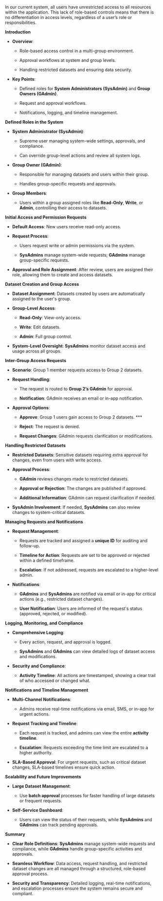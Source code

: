 In our current system, all users have unrestricted access to all resources within the application. This lack of role-based controls means that there is no differentiation in access levels, regardless of a user’s role or responsibilities.

**Introduction**

-   **Overview**:

    -   Role-based access control in a multi-group environment.

    -   Approval workflows at system and group levels.

    -   Handling restricted datasets and ensuring data security.

-   **Key Points**:

    -   Defined roles for **System Administrators (SysAdmin)** and **Group Owners (GAdmin)**.

    -   Request and approval workflows.

    -   Notifications, logging, and timeline management.

**Defined Roles in the System**

-   **System Administrator (SysAdmin)**:

    -   Supreme user managing system-wide settings, approvals, and compliance.

    -   Can override group-level actions and review all system logs.

-   **Group Owner (GAdmin)**:

    -   Responsible for managing datasets and users within their group.

    -   Handles group-specific requests and approvals.

-   **Group Members**:

    -   Users within a group assigned roles like **Read-Only**, **Write**, or **Admin**, controlling their access to datasets.

**Initial Access and Permission Requests**

-   **Default Access**: New users receive read-only access.

-   **Request Process**:

    -   Users request write or admin permissions via the system.

    -   **SysAdmins** manage system-wide requests; **GAdmins** manage group-specific requests.

-   **Approval and Role Assignment**: After review, users are assigned their role, allowing them to create and access datasets.

**Dataset Creation and Group Access**

-   **Dataset Assignment**: Datasets created by users are automatically assigned to the user's group.

-   **Group-Level Access**:

    -   **Read-Only**: View-only access.

    -   **Write**: Edit datasets.

    -   **Admin**: Full group control.

-   **System-Level Oversight**: **SysAdmins** monitor dataset access and usage across all groups.

**Inter-Group Access Requests**

-   **Scenario**: Group 1 member requests access to Group 2 datasets.

-   **Request Handling**:

    -   The request is routed to **Group 2’s GAdmin** for approval.

    -   **Notification**: GAdmin receives an email or in-app notification.

-   **Approval Options**:

    -   **Approve**: Group 1 users gain access to Group 2 datasets. \*\*\*

    -   **Reject**: The request is denied.

    -   **Request Changes**: GAdmin requests clarification or modifications.

**Handling Restricted Datasets**

-   **Restricted Datasets**: Sensitive datasets requiring extra approval for changes, even from users with write access.

-   **Approval Process**:

    -   **GAdmin** reviews changes made to restricted datasets.

    -   **Approval or Rejection**: The changes are published if approved.

    -   **Additional Information**: GAdmin can request clarification if needed.

-   **SysAdmin Involvement**: If needed, **SysAdmins** can also review changes to system-critical datasets.

**Managing Requests and Notifications**

-   **Request Management**:

    -   Requests are tracked and assigned a **unique ID** for auditing and follow-up.

    -   **Timeline for Action**: Requests are set to be approved or rejected within a defined timeframe.

    -   **Escalation**: If not addressed, requests are escalated to a higher-level admin.

-   **Notifications**:

    -   **GAdmins** and **SysAdmins** are notified via email or in-app for critical actions (e.g., restricted dataset changes).

    -   **User Notification**: Users are informed of the request's status (approved, rejected, or modified).

**Logging, Monitoring, and Compliance**

-   **Comprehensive Logging**:

    -   Every action, request, and approval is logged.

    -   **SysAdmins** and **GAdmins** can view detailed logs of dataset access and modifications.

-   **Security and Compliance**:

    -   **Activity Timeline**: All actions are timestamped, showing a clear trail of who accessed or changed what.

**Notifications and Timeline Management**

-   **Multi-Channel Notifications**:

    -   Admins receive real-time notifications via email, SMS, or in-app for urgent actions.

-   **Request Tracking and Timeline**:

    -   Each request is tracked, and admins can view the entire **activity timeline**.

    -   **Escalation**: Requests exceeding the time limit are escalated to a higher authority.

-   **SLA-Based Approval**: For urgent requests, such as critical dataset changes, SLA-based timelines ensure quick action.

**Scalability and Future Improvements**

-   **Large Dataset Management**:

    -   Use **batch approval** processes for faster handling of large datasets or frequent requests.

-   **Self-Service Dashboard**:

    -   Users can view the status of their requests, while **SysAdmins** and **GAdmins** can track pending approvals.

**Summary**

-   **Clear Role Definitions**: **SysAdmins** manage system-wide requests and compliance, while **GAdmins** handle group-specific activities and approvals.

-   **Seamless Workflow**: Data access, request handling, and restricted dataset changes are all managed through a structured, role-based approval process.

-   **Security and Transparency**: Detailed logging, real-time notifications, and escalation processes ensure the system remains secure and compliant.

